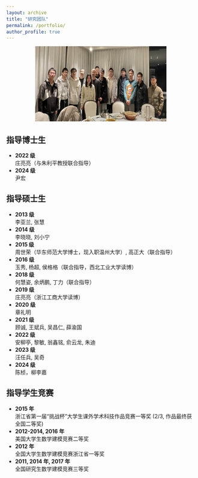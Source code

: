 ```yaml
---
layout: archive
title: "研究团队"
permalink: /portfolio/
author_profile: true
---
```



<style> 
  .members{ background-color:white; 
                 width:1000px; height:180px; overflow:hidden; font-family: 'Trebuchet MS', sans-serif; /* 使用 Trebuchet MS 字体 */ }
  .pic{ width:150px; height:250px; float:left; } 
  .pic img{ display:block; width:250px; height:200px; } 
  .text{ width:800px; height:200px; float:right; font-family: 'Trebuchet MS', sans-serif; /* 使用 Trebuchet MS 字体 */ font-size: 14px; line-height: 1.6; } 
  .text h3 { font-size: 20px; margin-bottom: 5px; } 
  .text p { margin-bottom: 8px; }
</style>

<div style="text-align: center;">
  <img src="/images/team.jpg" alt="" style="width: 350px; height: 200px;" />
</div>


## 指导博士生

- **2022 级**  
  庄亮亮（与朱利平教授联合指导）  
- **2024 级**  
  尹宏

## 指导硕士生

- **2013 级**  
  李亚兰, 张慧  
- **2014 级**  
  李晓晓, 刘小宁  
- **2015 级**  
  周世荣（华东师范大学博士，现入职温州大学）, 高正大（联合指导）  
- **2016 级**  
  玉秀, 杨超, 侯格格（联合指导，西北工业大学读博）  
- **2018 级**  
  何慧姿, 余炳鹏, 丁力（联合指导）  
- **2019 级**  
  庄亮亮（浙江工商大学读博）  
- **2020 级**  
  章礼明  
- **2021 级**  
  顾诚, 王斌兵, 吴昌仁, 薛渝国  
- **2022 级**  
  安柳亭, 黎敏, 翁鑫铭, 俞云龙, 朱迪  
- **2023 级**  
  汪任兵, 吴奇  
- **2024 级**  
  陈桢，柳李嘉

## 指导学生竞赛

- **2015 年**  
  浙江省第一届“挑战杯”大学生课外学术科技作品竞赛一等奖 (2/3, 作品最终获全国二等奖)  
- **2012-2014, 2016 年**  
  美国大学生数学建模竞赛二等奖  
- **2012 年**  
  全国大学生数学建模竞赛浙江省一等奖  
- **2011, 2014 年, 2017 年**  
  全国研究生数学建模竞赛三等奖

